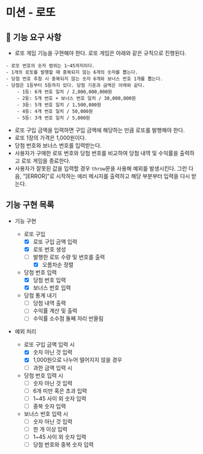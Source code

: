 # 미션 - 로또

## 🚀 기능 요구 사항

- 로또 게임 기능을 구현해야 한다. 로또 게임은 아래와 같은 규칙으로 진행된다.

```
- 로또 번호의 숫자 범위는 1~45까지이다.
- 1개의 로또를 발행할 때 중복되지 않는 6개의 숫자를 뽑는다.
- 당첨 번호 추첨 시 중복되지 않는 숫자 6개와 보너스 번호 1개를 뽑는다.
- 당첨은 1등부터 5등까지 있다. 당첨 기준과 금액은 아래와 같다.
    - 1등: 6개 번호 일치 / 2,000,000,000원
    - 2등: 5개 번호 + 보너스 번호 일치 / 30,000,000원
    - 3등: 5개 번호 일치 / 1,500,000원
    - 4등: 4개 번호 일치 / 50,000원
    - 5등: 3개 번호 일치 / 5,000원
```

- 로또 구입 금액을 입력하면 구입 금액에 해당하는 만큼 로또를 발행해야 한다.
- 로또 1장의 가격은 1,000원이다.
- 당첨 번호와 보너스 번호를 입력받는다.
- 사용자가 구매한 로또 번호와 당첨 번호를 비교하여 당첨 내역 및 수익률을 출력하고 로또 게임을 종료한다.
- 사용자가 잘못된 값을 입력할 경우 `throw`문을 사용해 예외를 발생시킨다. 그런 다음, "[ERROR]"로 시작하는 에러 메시지를 출력하고 해당 부분부터 입력을 다시 받는다.

## 기능 구현 목록

- 기능 구현

  - 로또 구입
    - [x] 로또 구입 금액 입력
    - [x] 로또 번호 생성
    - [ ] 발행한 로또 수량 및 번호를 출력
      - [x] 오름차순 정렬
  - 당첨 번호 입력
    - [x] 당첨 번호 입력
    - [x] 보너스 번호 입력
  - 당첨 통계 내기
    - [ ] 당첨 내역 출력
    - [ ] 수익률 계산 및 출력
    - [ ] 수익률 소수점 둘째 자리 반올림

- 예외 처리
  - 로또 구입 금액 입력 시
    - [x] 숫자 아닌 것 입력
    - [x] 1,000원으로 나누어 떨어지지 않을 경우
    - [ ] 과한 금액 입력 시
  - 당첨 번호 입력 시
    - [ ] 숫자 아닌 것 입력
    - [ ] 6개 미만 혹은 초과 입력
    - [ ] 1~45 사이 외 숫자 입력
    - [ ] 중복 숫자 입력
  - 보너스 번호 입력 시
    - [ ] 숫자 아닌 것 입력
    - [ ] 한 개 이상 입력
    - [ ] 1~45 사이 외 숫자 입력
    - [ ] 당첨 번호와 중복 숫자 입력

